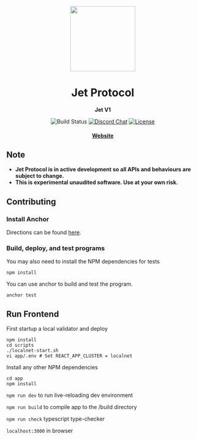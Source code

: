 <div align="center">
  <img height="170" src="https://github.com/jet-lab/jet-v1/raw/master/app/public/img/jet/jet_logomark_gradient.png" />

  <h1>Jet Protocol</h1>

  <p>
    <strong>Jet V1</strong>
  </p>

  <p>
    <img alt="Build Status" src="https://github.com/jet-lab/jet-v1/actions/workflows/build.yml/badge.svg" />
    <a href="https://discord.com/channels/880316176612343891"><img alt="Discord Chat" src="https://img.shields.io/discord/833805114602291200?color=blueviolet" /></a>
    <a href="https://opensource.org/licenses/AGPL-3.0"><img alt="License" src="https://img.shields.io/github/license/jet-lab/jet-v1?color=blue" /></a>
  </p>

  <h4>
    <a href="https://jetprotocol.io/">Website</a>
  </h4>
</div>

## Note

- **Jet Protocol is in active development so all APIs and behaviours are subject to change.**
- **This is experimental unaudited software. Use at your own risk.**

## Contributing

### Install Anchor

Directions can be found [here](https://project-serum.github.io/anchor/getting-started/installation.html).

### Build, deploy, and test programs

You may also need to install the NPM dependencies for tests

```
npm install
```

You can use anchor to build and test the program.

```
anchor test
```

## Run Frontend

First startup a local validator and deploy

```
npm install
cd scripts
./localnet-start.sh
vi app/.env # Set REACT_APP_CLUSTER = localnet
```

Install any other NPM dependencies

```
cd app
npm install
```

`npm run dev` to run live-reloading dev environment

`npm run build` to compile app to the /build directory

`npm run check` typescript type-checker

`localhost:3000` in browser
